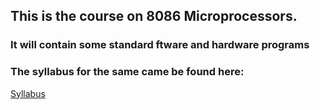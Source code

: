 ## This is the course on 8086 Microprocessors.
### It will contain some standard ftware and hardware programs
### The syllabus for the same came be found here:
[Syllabus](https://drive.google.com/open?id=13kJKvtEgX8IZ0kP1sUTiYkwChwgNId7N)